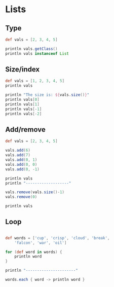 # Lists

## Type

```groovy
def vals = [2, 3, 4, 5]

println vals.getClass()
println vals instanceof List
```

## Size/index

```groovy
def vals = [1, 2, 3, 4, 5]
println vals

println "The size is: ${vals.size()}"
println vals[0]
println vals[1]
println vals[-1]
println vals[-2]
```

## Add/remove

```groovy
def vals = [2, 3, 4, 5]

vals.add(6)
vals.add(7)
vals.add(0, 1)
vals.add(0, 0)
vals.add(0, -1)

println vals
println "-------------------"

vals.remove(vals.size()-1)
vals.remove(0)

println vals
```

## Loop

```groovy

def words = ['cup', 'crisp', 'cloud', 'break', 
    'falcon', 'war', 'oil']

for (def word in words) {
    println word
}

println "----------------------"

words.each { word -> println word }
```

